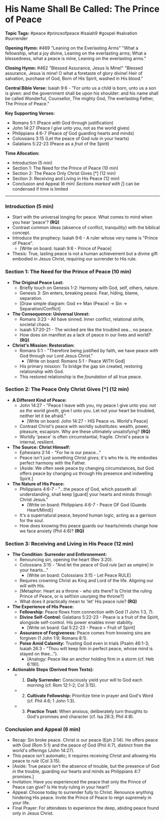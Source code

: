 # His Name Shall Be Called: The Prince of Peace

**Topic Tags:** #peace #princeofpeace #isaiah9 #gospel #salvation #surrender

**Opening Hymn:** #469 "Leaning on the Everlasting Arms"
"What a fellowship, what a joy divine, Leaning on the everlasting arms; What a blessedness, what a peace is mine, Leaning on the everlasting arms."

**Closing Hymn:** #462 "Blessed Assurance, Jesus Is Mine!"
"Blessed assurance, Jesus is mine! O what a foretaste of glory divine! Heir of salvation, purchase of God, Born of His Spirit, washed in His blood."

**Central Bible Verse:** Isaiah 9:6 - "For unto us a child is born, unto us a son is given: and the government shall be upon his shoulder: and his name shall be called Wonderful, Counsellor, The mighty God, The everlasting Father, The Prince of Peace."

**Key Supporting Verses:**
*   Romans 5:1 (Peace *with* God through justification)
*   John 14:27 (Peace *I give* unto you, not as the world gives)
*   Philippians 4:6-7 (Peace *of* God guarding hearts and minds)
*   Colossians 3:15 (Let the peace of God *rule* in your hearts)
*   Galatians 5:22-23 (Peace as a *fruit* of the Spirit)

**Time Allocation:**
- Introduction (5 min)
- Section 1: The Need for the Prince of Peace (10 min)
- Section 2: The Peace Only Christ Gives [*] (12 min)
- Section 3: Receiving and Living in His Peace (12 min)
- Conclusion and Appeal (6 min)
*Sections marked with [*] can be condensed if time is limited

---

### Introduction (5 min)

-   Start with the universal longing for peace. What comes to mind when you hear 'peace'? **(RQ)**
-   Contrast common ideas (absence of conflict, tranquility) with the biblical concept.
-   Introduce the prophecy: Isaiah 9:6 - A ruler whose very name is "Prince of Peace".
    -   [Write on board: Isaiah 9:6 - Prince of Peace]
-   Thesis: True, lasting peace is not a human achievement but a divine gift embodied in Jesus Christ, requiring our surrender to His rule.

### Section 1: The Need for the Prince of Peace (10 min)

-   **The Original Peace Lost:**
    -   Briefly touch on Genesis 1-2: Harmony with God, self, others, nature.
    -   Genesis 3: Sin enters, breaking peace. Fear, hiding, blame, separation.
    -   [Draw simple diagram: God <-> Man (Peace) -> Sin -> Separation/Conflict]
-   **The Consequence: Universal Unrest:**
    -   Romans 3:23 - All have sinned. Inner conflict, relational strife, societal chaos.
    -   Isaiah 57:20-21 - The wicked are like the troubled sea... no peace.
    -   How does sin manifest as a lack of peace in our lives and world? **(RQ)**
-   **Christ's Mission: Restoration:**
    -   Romans 5:1 - "Therefore being justified by faith, we have peace *with* God through our Lord Jesus Christ."
        -   [Write on board: Romans 5:1 - Peace WITH God]
    -   His primary mission: To bridge the gap sin created, restoring relationship with God.
    -   This restored relationship is the *foundation* of all true peace.

### Section 2: The Peace Only Christ Gives [*] (12 min)

-   **A Different Kind of Peace:**
    -   John 14:27 - "Peace I leave with you, my peace I give unto you: *not as the world giveth*, give I unto you. Let not your heart be troubled, neither let it be afraid."
        -   [Write on board: John 14:27 - HIS Peace vs. World's Peace]
    -   Contrast Christ's peace with worldly substitutes: wealth, power, pleasure, escapism. Why are these ultimately unsatisfying? **(RQ)**
    -   Worldly 'peace' is often circumstantial, fragile. Christ's peace is internal, resilient.
-   **The Source: Christ Himself:**
    -   Ephesians 2:14 - "For he is our peace..."
    -   Peace isn't just something Christ *gives*; it's who He *is*. He embodies perfect harmony with the Father.
    -   [Aside: We often seek peace by changing circumstances, but God offers peace by changing *us* through His presence and indwelling Spirit.]
-   **The Nature of His Peace:**
    -   Philippians 4:6-7 - "...the peace *of* God, which passeth all understanding, shall keep [guard] your hearts and minds through Christ Jesus."
        -   [Write on board: Philippians 4:6-7 - Peace OF God (Guards Heart/Mind)]
    -   It's a supernatural peace, beyond human logic, acting as a garrison for the soul.
    -   How does knowing this peace guards our hearts/minds change how we face anxiety (Phil 4:6)? **(RQ)**

### Section 3: Receiving and Living in His Peace (12 min)

-   **The Condition: Surrender and Enthronement:**
    -   Renouncing sin, opening the heart (Rev 3:20).
    -   Colossians 3:15 - "And let the peace of God *rule* [act as umpire] in your hearts..."
        -   [Write on board: Colossians 3:15 - Let Peace RULE]
    -   Requires crowning Christ as King and Lord of the life. Aligning our will with His.
    -   [Metaphor: Heart as a throne - who sits there? Is Christ the ruling Prince of Peace, or is self/sin usurping the throne?]
    -   What does it practically mean to 'let' His peace rule? **(RQ)**
-   **The Experience of His Peace:**
    -   **Fellowship:** Peace flows from connection with God (1 John 1:3, 7).
    -   **Divine Self-Control:** Galatians 5:22-23 - Peace is a fruit of the Spirit, alongside self-control. His power enables inner stability.
        -   [Write on board: Gal 5:22-23 - Peace = Fruit of Spirit]
    -   **Assurance of Forgiveness:** Peace comes from knowing sins are forgiven (1 John 1:9; Romans 8:1).
    -   **Poise Amid Calamity:** Trusting God even in trials (Psalm 46:1-3; Isaiah 26:3 - "Thou wilt keep him in perfect peace, whose mind is stayed on thee...").
        -   [Analogy: Peace like an anchor holding firm in a storm (cf. Heb 6:19)].
-   **Actionable Steps (Derived from Texts):**
    -   1.  **Daily Surrender:** Consciously yield your will to God each morning (cf. Rom 12:1-2; Col 3:15).
    -   2.  **Cultivate Fellowship:** Prioritize time in prayer and God's Word (cf. Phil 4:6; 1 John 1:3).
    -   3.  **Practice Trust:** When anxious, deliberately turn thoughts to God's promises and character (cf. Isa 26:3; Phil 4:8).

### Conclusion and Appeal (6 min)

-   Recap: Sin broke peace. Christ *is* our peace (Eph 2:14). He offers peace *with* God (Rom 5:1) and the peace *of* God (Phil 4:7), distinct from the world's offerings (John 14:27).
-   This peace isn't automatic; it requires receiving Christ and allowing His peace to *rule* (Col 3:15).
-   [Aside: True peace isn't the absence of trouble, but the presence of God *in* the trouble, guarding our hearts and minds as Philippians 4:7 promises.]
-   Invitation: Have you experienced the peace that only the Prince of Peace can give? Is He truly ruling in your heart?
-   Appeal: Choose today to surrender fully to Christ. Renounce anything hindering His peace. Invite the Prince of Peace to reign supremely in your life.
-   Final Prayer: For attendees to experience the deep, abiding peace found only in Jesus Christ.
